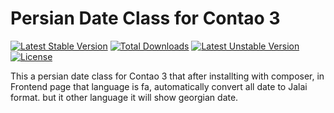 Persian Date Class for Contao 3
===============================

[![Latest Stable Version](https://poser.pugx.org/respinar/persiandate/v/stable.svg)](https://packagist.org/packages/respinar/persiandate) [![Total Downloads](https://poser.pugx.org/respinar/persiandate/downloads.svg)](https://packagist.org/packages/respinar/persiandate) [![Latest Unstable Version](https://poser.pugx.org/respinar/persiandate/v/unstable.svg)](https://packagist.org/packages/respinar/persiandate) [![License](https://poser.pugx.org/respinar/persiandate/license.svg)](https://packagist.org/packages/respinar/persiandate)

This a persian date class for Contao 3 that after installting with composer, in Frontend page that language is fa, automatically convert all date to Jalai format. but it other language it will show georgian date.
